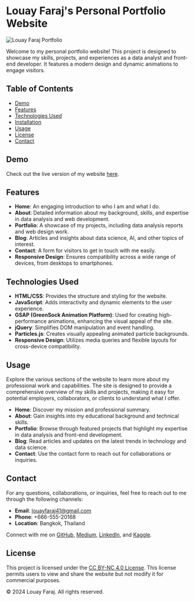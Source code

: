 # Louay Faraj's Personal Portfolio Website

![Louay Faraj Portfolio](My-data-analyst-portfolio-website/Hero-section.jpg)

Welcome to my personal portfolio website! This project is designed to showcase my skills, projects, and experiences as a data analyst and front-end developer. It features a modern design and dynamic animations to engage visitors.

## Table of Contents

- [Demo](#demo)
- [Features](#features)
- [Technologies Used](#technologies-used)
- [Installation](#installation)
- [Usage](#usage)
- [License](#license)
- [Contact](#contact)

## Demo

Check out the live version of my website [here](https://louaytheanalyst.netlify.app/#contact).

## Features

- **Home**: An engaging introduction to who I am and what I do.
- **About**: Detailed information about my background, skills, and expertise in data analysis and web development.
- **Portfolio**: A showcase of my projects, including data analysis reports and web design work.
- **Blog**: Articles and insights about data science, AI, and other topics of interest.
- **Contact**: A form for visitors to get in touch with me easily.
- **Responsive Design**: Ensures compatibility across a wide range of devices, from desktops to smartphones.

## Technologies Used

- **HTML/CSS**: Provides the structure and styling for the website.
- **JavaScript**: Adds interactivity and dynamic elements to the user experience.
- **GSAP (GreenSock Animation Platform)**: Used for creating high-performance animations, enhancing the visual appeal of the site.
- **jQuery**: Simplifies DOM manipulation and event handling.
- **Particles.js**: Creates visually appealing animated particle backgrounds.
- **Responsive Design**: Utilizes media queries and flexible layouts for cross-device compatibility.

## Usage

Explore the various sections of the website to learn more about my professional work and capabilities. The site is designed to provide a comprehensive overview of my skills and projects, making it easy for potential employers, collaborators, or clients to understand what I offer.

- **Home**: Discover my mission and professional summary.
- **About**: Gain insights into my educational background and technical skills.
- **Portfolio**: Browse through featured projects that highlight my expertise in data analysis and front-end development.
- **Blog**: Read articles and updates on the latest trends in technology and data science.
- **Contact**: Use the contact form to reach out for collaborations or inquiries.

## Contact

For any questions, collaborations, or inquiries, feel free to reach out to me through the following channels:

- **Email**: [louayfaraj41@gmail.com](mailto:louayfaraj41@gmail.com)
- **Phone**: +666-555-20168
- **Location**: Bangkok, Thailand

Connect with me on [GitHub](https://github.com/louayfj), [Medium](https://medium.com/@louayaraj), [LinkedIn](https://www.linkedin.com/in/louayfaraj/), and [Kaggle](https://www.kaggle.com/louayfaraj).

## License

This project is licensed under the [CC BY-NC 4.0 License](https://creativecommons.org/licenses/by-nc/4.0/). This license permits users to view and share the website but not modify it for commercial purposes.

&copy; 2024 Louay Faraj. All rights reserved.
